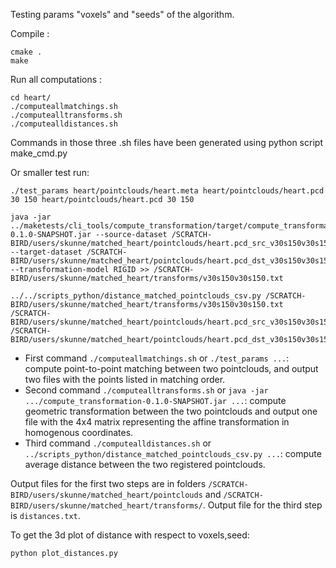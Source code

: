 Testing params "voxels" and "seeds" of the algorithm.

Compile :

    cmake .
    make

Run all computations :

    cd heart/
    ./computeallmatchings.sh
    ./computealltransforms.sh
    ./computealldistances.sh

Commands in those three .sh files have been generated using python script make_cmd.py

Or smaller test run:

    ./test_params heart/pointclouds/heart.meta heart/pointclouds/heart.pcd 30 150 heart/pointclouds/heart.pcd 30 150

    java -jar ../maketests/cli_tools/compute_transformation/target/compute_transformation-0.1.0-SNAPSHOT.jar --source-dataset /SCRATCH-BIRD/users/skunne/matched_heart/pointclouds/heart.pcd_src_v30s150v30s150.csv --target-dataset /SCRATCH-BIRD/users/skunne/matched_heart/pointclouds/heart.pcd_dst_v30s150v30s150.csv --transformation-model RIGID >> /SCRATCH-BIRD/users/skunne/matched_heart/transforms/v30s150v30s150.txt

    ../../scripts_python/distance_matched_pointclouds_csv.py /SCRATCH-BIRD/users/skunne/matched_heart/transforms/v30s150v30s150.txt /SCRATCH-BIRD/users/skunne/matched_heart/pointclouds/heart.pcd_src_v30s150v30s150.csv /SCRATCH-BIRD/users/skunne/matched_heart/pointclouds/heart.pcd_dst_v30s150v30s150.csv

* First command `./computeallmatchings.sh` or `./test_params ...`: compute point-to-point matching between two pointclouds, and output two files with the points listed in matching order.
* Second command `./computealltransforms.sh` or `java -jar .../compute_transformation-0.1.0-SNAPSHOT.jar ...`: compute geometric transformation between the two pointclouds and output one file with the 4x4 matrix representing the affine transformation in homogenous coordinates.
* Third command `./computealldistances.sh` or `../scripts_python/distance_matched_pointclouds_csv.py ...`: compute average distance between the two registered pointclouds.

Output files for the first two steps are in folders `/SCRATCH-BIRD/users/skunne/matched_heart/pointclouds` and `/SCRATCH-BIRD/users/skunne/matched_heart/transforms/`. Output file for the third step is `distances.txt`.



To get the 3d plot of distance with respect to voxels,seed:

    python plot_distances.py
